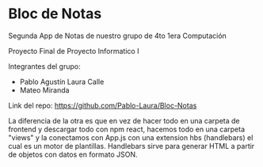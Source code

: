 # Bloc de Notas

Segunda App de Notas de nuestro grupo de 4to 1era Computación

Proyecto Final de Proyecto Informatico I

Integrantes del grupo:

- Pablo Agustín Laura Calle
- Mateo Miranda

Link del repo: https://github.com/Pablo-Laura/Bloc-Notas

La diferencia de la otra es que en vez de hacer todo en una carpeta de frontend y descargar todo con npm react, hacemos todo en una carpeta "views" y la conectamos con App.js con una extension hbs (handlebars) el cual es un motor de plantillas. Handlebars sirve para generar HTML a partir de objetos con datos en formato JSON.
